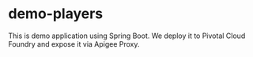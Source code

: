# demo-players

This is demo application using Spring Boot. We deploy it to Pivotal Cloud Foundry and expose it via Apigee Proxy.
